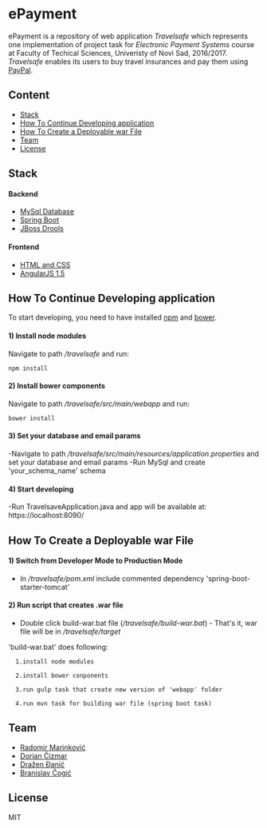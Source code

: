 # ePayment
ePayment is a repository of web application *Travelsafe* which represents one implementation of project task for *Electronic Payment Systems* course at Faculty of Techical Sciences, Univeristy of Novi Sad, 2016/2017. 
*Travelsafe* enables its users to buy travel insurances and pay them using [PayPal](https://www.paypal.com/). 

## Content
* [Stack](#stack)
* [How To Continue Developing application](#how-to-continue-developing-application)
* [How To Create a Deployable war File](#how-to-create-a-deployable-war-file)
* [Team](#team)
* [License](#license)



## Stack
#### Backend
* [MySql Database](https://www.mysql.com/)
* [Spring Boot](https://projects.spring.io/spring-boot/)
* [JBoss Drools](https://www.drools.org/)

#### Frontend
* [HTML and CSS](https://www.w3.org/standards/webdesign/htmlcss)
* [AngularJS 1.5](https://angularjs.org/)



## How To Continue Developing application
To start developing, you need to have installed [npm](https://www.npmjs.com/) and [bower](https://bower.io/).

#### 1) Install node modules
Navigate to path */travelsafe* and run:
```
npm install
```

#### 2) Install bower components
Navigate to path */travelsafe/src/main/webapp* and run:
```
bower install
```

#### 3) Set your database and email params
-Navigate to path */travelsafe/src/main/resources/application.properties* and set your database and email params
-Run MySql and create 'your_schema_name' schema

#### 4) Start developing
-Run TravelsaveApplication.java and app will be available at: https://localhost:8090/


## How To Create a Deployable war File

#### 1) Switch from Developer Mode to Production Mode
- In */travelsafe/pom.xml* include commented dependency 'spring-boot-starter-tomcat'

#### 2) Run script that creates .war file 
- Double click build-war.bat file (*/travelsafe/build-war.bat*) - That's it, war file will be in */travelsafe/target*

'build-war.bat' does following:

      1.install node modules

      2.install bower conponents

      3.run gulp task that create new version of 'webapp' folder

      4.run mvn task for building war file (spring boot task)


## Team
* [Radomir Marinković](https://github.com/alohaaloha)
* [Dorian Čizmar](https://github.com/dorianciz)
* [Dražen Đanić](https://github.com/DrazenRocket)
* [Branislav Čogić](https://github.com/banecogic)


## License
MIT
